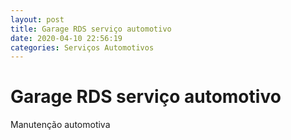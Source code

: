 ```yaml
---
layout: post
title: Garage RDS serviço automotivo
date: 2020-04-10 22:56:19 
categories: Serviços Automotivos
---
```


# Garage RDS serviço automotivo

Manutenção automotiva 
